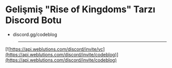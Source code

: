 # Gelişmiş "Rise of Kingdoms" Tarzı Discord Botu

- discord.gg/codeblog
>----------
[![https://api.weblutions.com/discord/invite/vc](https://api.weblutions.com/discord/invite/codeblog)](https://api.weblutions.com/discord/invite/codeblog)
